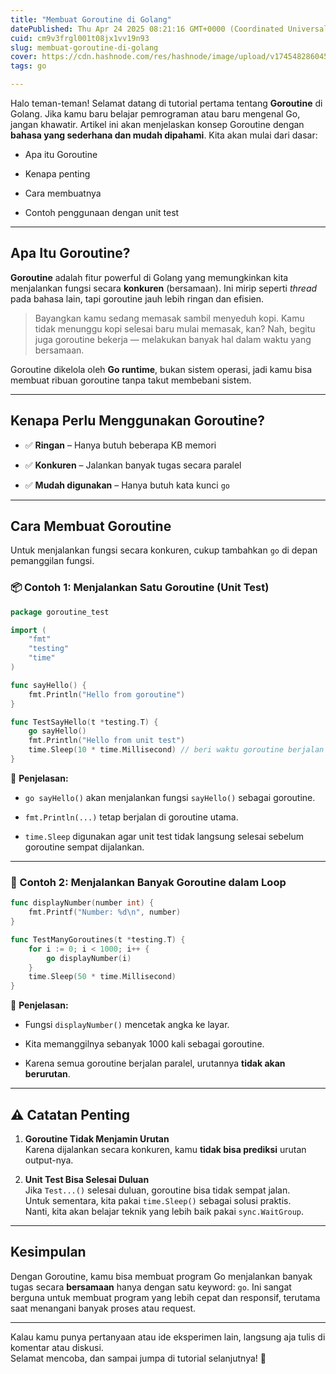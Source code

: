 ```yaml
---
title: "Membuat Goroutine di Golang"
datePublished: Thu Apr 24 2025 08:21:16 GMT+0000 (Coordinated Universal Time)
cuid: cm9v3frgl001t08jx1vv19n93
slug: membuat-goroutine-di-golang
cover: https://cdn.hashnode.com/res/hashnode/image/upload/v1745482860455/11c4e54d-2165-49af-ae31-c2c58a7a92ac.png
tags: go

---
```


Halo teman-teman! Selamat datang di tutorial pertama tentang **Goroutine** di Golang. Jika kamu baru belajar pemrograman atau baru mengenal Go, jangan khawatir. Artikel ini akan menjelaskan konsep Goroutine dengan **bahasa yang sederhana dan mudah dipahami**. Kita akan mulai dari dasar:

* Apa itu Goroutine
    
* Kenapa penting
    
* Cara membuatnya
    
* Contoh penggunaan dengan unit test
    

---

## Apa Itu Goroutine?

**Goroutine** adalah fitur powerful di Golang yang memungkinkan kita menjalankan fungsi secara **konkuren** (bersamaan). Ini mirip seperti *thread* pada bahasa lain, tapi goroutine jauh lebih ringan dan efisien.

> Bayangkan kamu sedang memasak sambil menyeduh kopi. Kamu tidak menunggu kopi selesai baru mulai memasak, kan? Nah, begitu juga goroutine bekerja — melakukan banyak hal dalam waktu yang bersamaan.

Goroutine dikelola oleh **Go runtime**, bukan sistem operasi, jadi kamu bisa membuat ribuan goroutine tanpa takut membebani sistem.

---

## Kenapa Perlu Menggunakan Goroutine?

* ✅ **Ringan** – Hanya butuh beberapa KB memori
    
* ✅ **Konkuren** – Jalankan banyak tugas secara paralel
    
* ✅ **Mudah digunakan** – Hanya butuh kata kunci `go`
    

---

## Cara Membuat Goroutine

Untuk menjalankan fungsi secara konkuren, cukup tambahkan `go` di depan pemanggilan fungsi.

### 📦 Contoh 1: Menjalankan Satu Goroutine (Unit Test)

```go
package goroutine_test

import (
	"fmt"
	"testing"
	"time"
)

func sayHello() {
	fmt.Println("Hello from goroutine")
}

func TestSayHello(t *testing.T) {
	go sayHello()
	fmt.Println("Hello from unit test")
	time.Sleep(10 * time.Millisecond) // beri waktu goroutine berjalan
}
```

🧠 **Penjelasan:**

* `go sayHello()` akan menjalankan fungsi `sayHello()` sebagai goroutine.
    
* `fmt.Println(...)` tetap berjalan di goroutine utama.
    
* `time.Sleep` digunakan agar unit test tidak langsung selesai sebelum goroutine sempat dijalankan.
    

---

### 🔁 Contoh 2: Menjalankan Banyak Goroutine dalam Loop

```go
func displayNumber(number int) {
	fmt.Printf("Number: %d\n", number)
}

func TestManyGoroutines(t *testing.T) {
	for i := 0; i < 1000; i++ {
		go displayNumber(i)
	}
	time.Sleep(50 * time.Millisecond)
}
```

🧠 **Penjelasan:**

* Fungsi `displayNumber()` mencetak angka ke layar.
    
* Kita memanggilnya sebanyak 1000 kali sebagai goroutine.
    
* Karena semua goroutine berjalan paralel, urutannya **tidak akan berurutan**.
    

---

## ⚠️ Catatan Penting

1. **Goroutine Tidak Menjamin Urutan**  
    Karena dijalankan secara konkuren, kamu **tidak bisa prediksi** urutan output-nya.
    
2. **Unit Test Bisa Selesai Duluan**  
    Jika `Test...()` selesai duluan, goroutine bisa tidak sempat jalan.  
    Untuk sementara, kita pakai `time.Sleep()` sebagai solusi praktis.  
    Nanti, kita akan belajar teknik yang lebih baik pakai `sync.WaitGroup`.
    

---

## Kesimpulan

Dengan Goroutine, kamu bisa membuat program Go menjalankan banyak tugas secara **bersamaan** hanya dengan satu keyword: `go`. Ini sangat berguna untuk membuat program yang lebih cepat dan responsif, terutama saat menangani banyak proses atau request.

---

Kalau kamu punya pertanyaan atau ide eksperimen lain, langsung aja tulis di komentar atau diskusi.  
Selamat mencoba, dan sampai jumpa di tutorial selanjutnya! 🚀